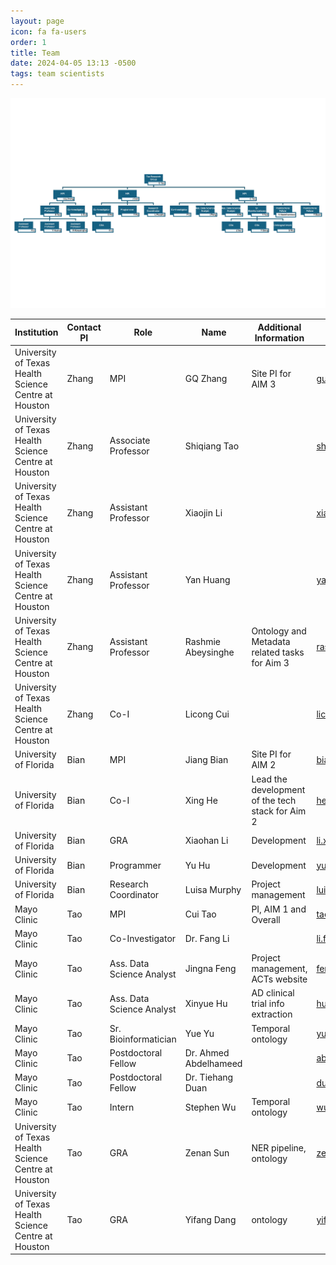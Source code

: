 ```yaml
---
layout: page
icon: fa fa-users
order: 1
title: Team
date: 2024-04-05 13:13 -0500
tags: team scientists
---
```


<img src="assets/img/headshot/tao-org-chart-min.jpg" alt="Org Chart" width="800">

| Institution                                           | Contact PI | Role                          | Name               | Additional Information                          | Email                        | Portrait  |
|-------------------------------------------------------|------------|-------------------------------|-------------------|-----------------------------------------------|------------------------------|-----------|
| University of Texas Health Science Centre at Houston  | Zhang      | MPI                            | GQ Zhang           | Site PI for AIM 3                               | guo-qiang.zhang@uth.tmc.edu  | <img src="assets/img/headshot/wildcard_icon.jpg" alt="Portrait of GQ Zhang" height="100"> |
| University of Texas Health Science Centre at Houston  | Zhang      | Associate Professor            | Shiqiang Tao       |                                               | shiqiang.tao@uth.tmc.edu     | <img src="assets/img/headshot/wildcard_icon.jpg" alt="Portrait of Shiqiang Tao" height="100"> |
| University of Texas Health Science Centre at Houston  | Zhang      | Assistant Professor            | Xiaojin Li         |                                               | xiaojin.li@uth.tmc.edu       | <img src="assets/img/headshot/wildcard_icon.jpg" alt="Portrait of Xiaojin Li" height="100"> |
| University of Texas Health Science Centre at Houston  | Zhang      | Assistant Professor            | Yan Huang          |                                               | yan.huang@uth.tmc.edu        | <img src="assets/img/headshot/wildcard_icon.jpg" alt="Portrait of Yan Huang" height="100"> |
| University of Texas Health Science Centre at Houston  | Zhang      | Assistant Professor            | Rashmie Abeysinghe | Ontology and Metadata related tasks for Aim 3  | rashmie.abeysinghe@uth.tmc.edu | <img src="assets/img/headshot/wildcard_icon.jpg" alt="Portrait of Rashmie Abeysinghe" height="100"> |
| University of Texas Health Science Centre at Houston  | Zhang      | Co-I                           | Licong Cui         |                                               | licong.cui@uth.tmc.edu       | <img src="assets/img/headshot/wildcard_icon.jpg" alt="Portrait of Licong Cui" height="100"> |
| University of Florida                                 | Bian       | MPI                            | Jiang Bian         | Site PI for AIM 2                               | bianjiang@ufl.edu            | <img src="assets/img/headshot/wildcard_icon.jpg" alt="Portrait of Jiang Bian" height="100"> |
| University of Florida                                 | Bian       | Co-I                           | Xing He            | Lead the development of the tech stack for Aim 2 | hexing@ufl.edu               | <img src="assets/img/headshot/wildcard_icon.jpg" alt="Portrait of Xing He" height="100"> |
| University of Florida                                 | Bian       | GRA                            | Xiaohan Li         | Development                                     | li.xiaohan@ufl.edu           | <img src="assets/img/headshot/wildcard_icon.jpg" alt="Portrait of Xiaohan Li" height="100"> |
| University of Florida                                 | Bian       | Programmer                     | Yu Hu              | Development                                     | yu.hu@ufl.edu                | <img src="assets/img/headshot/wildcard_icon.jpg" alt="Portrait of Yu Hu" height="100"> |
| University of Florida                                 | Bian       | Research Coordinator           | Luisa Murphy       | Project management                              | luisafajardo@ufl.edu         | <img src="assets/img/headshot/wildcard_icon.jpg" alt="Portrait of Luisa Murphy" height="100"> |
| Mayo Clinic                                           | Tao        | MPI                            | Cui Tao            | PI, AIM 1 and Overall                           | tao.cui@mayo.edu             | <img src="/assets/img/headshot/cuitao.jpeg" alt="Portrait of Cui Tao" height="100"> |
| Mayo Clinic                                           | Tao        | Co-Investigator                | Dr. Fang Li        |                                                |  li.fang@mayo.edu                            | <img src="/assets/img/headshot/fangli.jpeg" alt="Dr Fang Li" height="100"> |
| Mayo Clinic                                           | Tao        | Ass. Data Science Analyst      | Jingna Feng        | Project management, ACTs website                | feng.jingna@mayo.edu         | <img src="/assets/img/headshot/jingnafeng.jpeg" alt="Portrait of Jingna Feng" height="100"> |
| Mayo Clinic                                           | Tao        | Ass. Data Science Analyst      | Xinyue Hu          | AD clinical trial info extraction               | hu.xinyue@mayo.edu           | <img src="assets/img/headshot/wildcard_icon.jpg" alt="Portrait of Xinyue Hu" height="100"> |
| Mayo Clinic                                           | Tao        | Sr. Bioinformatician           | Yue Yu             | Temporal ontology                               | yu.yue1@mayo.edu             | <img src="assets/img/headshot/wildcard_icon.jpg" alt="Portrait of Yue Yu" height="100"> |
| Mayo Clinic                                           | Tao        | Postdoctoral Fellow            | Dr. Ahmed Abdelhameed |                                                | abdelhameed.abdul@mayo.edu                             | <img src="/assets/img/headshot/wildcard_icon.jpg" alt="Dr Ahmed Abdelhameed" height="100"> |
| Mayo Clinic                                           | Tao        | Postdoctoral Fellow            | Dr. Tiehang Duan   |                                                | duan.tiehang@mayo.edu                            | <img src="/assets/img/headshot/wildcard_icon.jpg" alt="Dr Tiehang Duan" height="100"> |
| Mayo Clinic                                           | Tao        | Intern                         | Stephen Wu         | Temporal ontology                               | wu.stephen@mayo.edu          | <img src="assets/img/headshot/wildcard_icon.jpg" alt="Portrait of Stephen Wu" height="100"> |
| University of Texas Health Science Centre at Houston  | Tao        | GRA                            | Zenan Sun          | NER pipeline, ontology                          | zenan.sun@uth.tmc.edu        | <img src="assets/img/headshot/wildcard_icon.jpg" alt="Portrait of Zenan Sun" height="100"> |
| University of Texas Health Science Centre at Houston  | Tao        | GRA                            | Yifang Dang        | ontology                                        | yifang.dang.1@uth.tmc.edu    | <img src="assets/img/headshot/wildcard_icon.jpg" alt="Portrait of Yifang Dang" height="100"> |




<!-- Markdown | Less | Pretty
--- | --- | ---
*Still* | `renders` | **nicely**
1 | 2 | 3 -->
